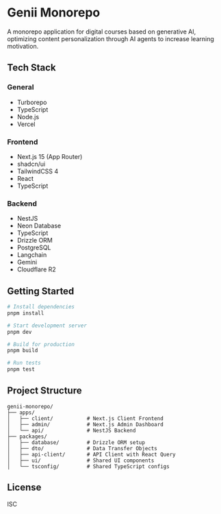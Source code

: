 # Genii Monorepo

A monorepo application for digital courses based on generative AI, optimizing content personalization through AI agents to increase learning motivation.

## Tech Stack

### General
- Turborepo
- TypeScript
- Node.js
- Vercel

### Frontend
- Next.js 15 (App Router)
- shadcn/ui
- TailwindCSS 4
- React
- TypeScript

### Backend
- NestJS
- Neon Database
- TypeScript
- Drizzle ORM
- PostgreSQL
- Langchain
- Gemini
- Cloudflare R2

## Getting Started

```bash
# Install dependencies
pnpm install

# Start development server
pnpm dev

# Build for production
pnpm build

# Run tests
pnpm test
```

## Project Structure

```
genii-monorepo/
├── apps/
│   ├── client/           # Next.js Client Frontend
│   ├── admin/            # Next.js Admin Dashboard
│   └── api/              # NestJS Backend
├── packages/
│   ├── database/         # Drizzle ORM setup
│   ├── dto/              # Data Transfer Objects
│   ├── api-client/       # API Client with React Query
│   ├── ui/               # Shared UI components
│   └── tsconfig/         # Shared TypeScript configs
```

## License

ISC
